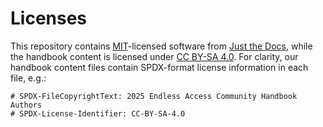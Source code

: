 # Licenses

This repository contains [MIT]-licensed software from [Just the Docs], while the
handbook content is licensed under [CC BY-SA 4.0]. For clarity, our handbook
content files contain SPDX-format license information in each file, e.g.:

```
# SPDX-FileCopyrightText: 2025 Endless Access Community Handbook Authors
# SPDX-License-Identifier: CC-BY-SA-4.0
```

[Just the Docs]: https://github.com/just-the-docs/just-the-docs-template
[MIT]: LICENSES/MIT.txt
[CC BY-SA 4.0]: https://creativecommons.org/licenses/by-sa/4.0/
